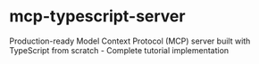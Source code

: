 # mcp-typescript-server
Production-ready Model Context Protocol (MCP) server built with TypeScript from scratch - Complete tutorial implementation
